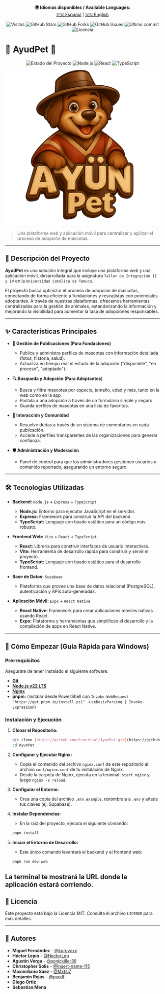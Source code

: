 <p align="center">
  <strong>🌍 Idiomas disponibles / Available Languages:</strong><br>
  <a href="README.md">🇪🇸 Español</a> |
  <a href="README.en.md">🇺🇸 English</a>
</p>

<p align="center">
  <img src="https://visitor-badge.laobi.icu/badge?page_id=tcurihual.AyunPet&left_color=black&right_color=blue&style=for-the-badge&left_text=Visitas" alt="Visitas" />
  <img src="https://img.shields.io/github/stars/tcurihual/AyunPet?style=for-the-badge&logo=github&label=Estrellas"
       alt="GitHub Stars" />
  <img src="https://img.shields.io/github/forks/tcurihual/AyunPet?style=for-the-badge&logo=github&label=Forks"
       alt="GitHub Forks" />
  <img src="https://img.shields.io/github/issues/tcurihual/AyunPet?style=for-the-badge&label=Issues"
       alt="GitHub Issues" />
  <img src="https://img.shields.io/github/last-commit/tcurihual/AyunPet?style=for-the-badge&label=Último_Commit"
       alt="Último commit" />
  <img src="https://img.shields.io/badge/Licencia-MIT-green?style=for-the-badge"
       alt="Licencia" />
</p>

# 🐾 AyudPet 🐾

<p align="center">
  <img src="https://img.shields.io/badge/Estado-En_Desarrollo-orange?style=for-the-badge" alt="Estado del Proyecto">
  <img src="https://img.shields.io/badge/Node.js-339933?style=for-the-badge&logo=nodedotjs&logoColor=white" alt="Node.js">
  <img src="https://img.shields.io/badge/React-20232A?style=for-the-badge&logo=react&logoColor=61DAFB" alt="React">
  <img src="https://img.shields.io/badge/TypeScript-007ACC?style=for-the-badge&logo=typescript&logoColor=white" alt="TypeScript">
</p>

[![Logo de AyudPet](https://github.com/HectorLep/prueba-del-readme/raw/main/assets/logo.png)](https://github.com/HectorLep/prueba-del-readme/raw/main/assets/logo.png)
> Una plataforma web y aplicación móvil para centralizar y agilizar el proceso de adopción de mascotas.

---

## 📝 Descripción del Proyecto

**AyudPet** es una solución integral que incluye una plataforma web y una aplicación móvil, desarrollada para la asignatura `Taller de Integración II y IV` en la `Universidad Católica de Temuco`.

El proyecto busca optimizar el proceso de adopción de mascotas, conectando de forma eficiente a fundaciones y rescatistas con potenciales adoptantes. A través de nuestras plataformas, ofrecemos herramientas centralizadas para la gestión de animales, estandarizando la información y mejorando la visibilidad para aumentar la tasa de adopciones responsables.

---

## ✨ Características Principales

* **🐶 Gestión de Publicaciones (Para Fundaciones)**
    * Publica y administra perfiles de mascotas con información detallada (fotos, historia, salud).
    * Actualiza en tiempo real el estado de la adopción ("disponible", "en proceso", "adoptado").

* **🔍 Búsqueda y Adopción (Para Adoptantes)**
    * Busca y filtra mascotas por especie, tamaño, edad y más, tanto en la web como en la app.
    * Postula a una adopción a través de un formulario simple y seguro.
    * Guarda perfiles de mascotas en una lista de favoritos.

* **💬 Interacción y Comunidad**
    * Resuelve dudas a través de un sistema de comentarios en cada publicación.
    * Accede a perfiles transparentes de las organizaciones para generar confianza.

* **🛡️ Administración y Moderación**
    * Panel de control para que los administradores gestionen usuarios y contenido reportado, asegurando un entorno seguro.

---

## 🛠️ Tecnologías Utilizadas

* **Backend:** `Node.js` + `Express` + `TypeScript`
    * **Node.js:** Entorno para ejecutar JavaScript en el servidor.
    * **Express:** Framework para construir la API del backend.
    * **TypeScript:** Lenguaje con tipado estático para un código más robusto.

* **Frontend Web:** `Vite` + `React` + `TypeScript`
    * **React:** Librería para construir interfaces de usuario interactivas.
    * **Vite:** Herramienta de desarrollo rápida para construir y servir el proyecto.
    * **TypeScript:** Lenguaje con tipado estático para el desarrollo frontend.

* **Base de Datos:** `Supabase`
    * Plataforma que provee una base de datos relacional (PostgreSQL), autenticación y APIs auto-generadas.

* **Aplicación Móvil:** `Expo` + `React Native`
    * **React Native:** Framework para crear aplicaciones móviles nativas usando React.
    * **Expo:** Plataforma y herramientas que simplifican el desarrollo y la compilación de apps en React Native.

---

## 🚀 Cómo Empezar (Guía Rápida para Windows)

### Prerrequisitos

Asegúrate de tener instalado el siguiente software:
* [**Git**](https://git-scm.com/downloads)
* [**Node.js v22 LTS**](https://nodejs.org/en/download)
* [**Nginx**](https://nginx.org/download/nginx-1.28.0.zip)
* **pnpm:** (instalar desde PowerShell con `Invoke-WebRequest "https://get.pnpm.io/install.ps1" -UseBasicParsing | Invoke-Expression`)

### Instalación y Ejecución

1.  **Clonar el Repositorio:**
    ````bash
    git clone [https://github.com/tcurihual/AyunPet.git](https://github.com/tcurihual/AyunPet.git)
    cd AyunPet
    ````

2.  **Configurar y Ejecutar Nginx:**
    * Copia el contenido del archivo `nginx.conf` de este repositorio al archivo `conf/nginx.conf` de tu instalación de Nginx.
    * Desde la carpeta de Nginx, ejecuta en la terminal: `start nginx` y luego `nginx -s reload`.

3.  **Configurar el Entorno:**
    * Crea una copia del archivo `.env.example`, renómbrala a `.env` y añade tus claves (ej: Supabase).

4.  **Instalar Dependencias:**
    * En la raíz del proyecto, ejecuta el siguiente comando:
    ````bash
    pnpm install
    ````

5.  **Iniciar el Entorno de Desarrollo:**
    * Este único comando levantará el backend y el frontend web:
    ````bash
    pnpm run dev:web
    ````

La terminal te mostrará la URL donde la aplicación estará corriendo.
---

## 📜 Licencia

Este proyecto está bajo la Licencia MIT. Consulta el archivo `LICENSE` para más detalles.

---

## 👤 Autores

* **Miguel Fernández** - [@kurovoxx](https://github.com/kurovoxx)
* **Héctor Lepio** - [@HectorLep](https://github.com/HectorLep)
* **Agustin Verga** - [@sonickiller39](https://github.com/sonickiller39)
* **Christopher Solis** - [@Insert-name-115](https://github.com/Insert-name-115)
* **Maximiliano Sáez** - [@Mxtsi7](https://github.com/Mxtsi7)
* **Benjamin Rojas** - [@pvcdf](https://github.com/pvcdf)
* **Diego Ortiz**
* **Sebastian Mena**
